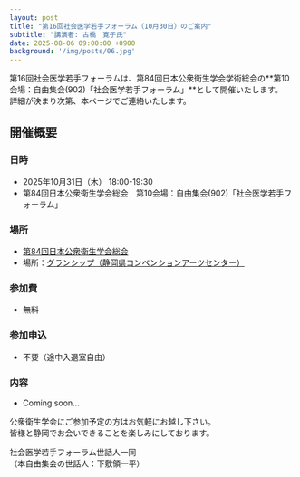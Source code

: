 ```yaml
---
layout: post
title: "第16回社会医学若手フォーラム（10月30日）のご案内"
subtitle: "講演者: 古橋　寛子氏"
date: 2025-08-06 09:00:00 +0900
background: '/img/posts/06.jpg'
---
```

第16回社会医学若手フォーラムは、第84回日本公衆衛生学会学術総会の**第10会場：自由集会(902)「社会医学若手フォーラム」**として開催いたします。  
詳細が決まり次第、本ページでご連絡いたします。  

## 開催概要

### 日時
- 2025年10月31日（木） 18:00-19:30
- 第84回日本公衆衛生学会総会　第10会場：自由集会(902)「社会医学若手フォーラム」

### 場所
- [第84回日本公衆衛生学会総会](https://plaza.umin.ac.jp/~jsph84/)
- 場所：[グランシップ（静岡県コンベンションアーツセンター）](https://www.granship.or.jp/visitors/parking/)

### 参加費
- 無料

### 参加申込
- 不要（途中入退室自由）

### 内容
- Coming soon...

公衆衛生学会にご参加予定の方はお気軽にお越し下さい。  
皆様と静岡でお会いできることを楽しみにしております。  

社会医学若手フォーラム世話人一同  
（本自由集会の世話人：下敷領一平）